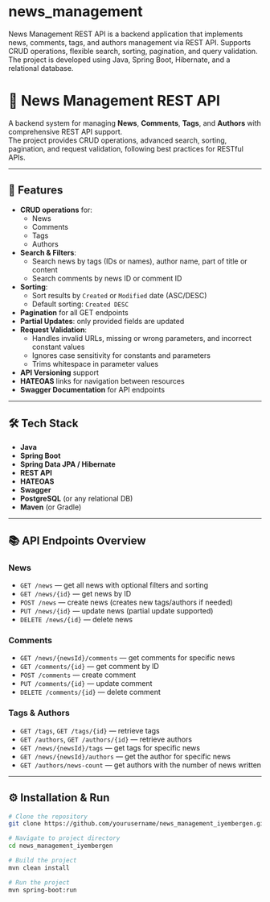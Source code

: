 # news_management
News Management REST API is a backend application that implements news, comments, tags, and authors management via REST API. Supports CRUD operations, flexible search, sorting, pagination, and query validation. The project is developed using Java, Spring Boot, Hibernate, and a relational database.

# 📰 News Management REST API

A backend system for managing **News**, **Comments**, **Tags**, and **Authors** with comprehensive REST API support.  
The project provides CRUD operations, advanced search, sorting, pagination, and request validation, following best practices for RESTful APIs.

---

## 🚀 Features
- **CRUD operations** for:
  - News
  - Comments
  - Tags
  - Authors
- **Search & Filters**:
  - Search news by tags (IDs or names), author name, part of title or content
  - Search comments by news ID or comment ID
- **Sorting**:
  - Sort results by `Created` or `Modified` date (ASC/DESC)
  - Default sorting: `Created DESC`
- **Pagination** for all GET endpoints
- **Partial Updates**: only provided fields are updated
- **Request Validation**:
  - Handles invalid URLs, missing or wrong parameters, and incorrect constant values
  - Ignores case sensitivity for constants and parameters
  - Trims whitespace in parameter values
- **API Versioning** support
- **HATEOAS** links for navigation between resources
- **Swagger Documentation** for API endpoints

---

## 🛠️ Tech Stack
- **Java**
- **Spring Boot**
- **Spring Data JPA / Hibernate**
- **REST API**
- **HATEOAS**
- **Swagger**
- **PostgreSQL** (or any relational DB)
- **Maven** (or Gradle)

---

## 📚 API Endpoints Overview

### News
- `GET /news` — get all news with optional filters and sorting
- `GET /news/{id}` — get news by ID
- `POST /news` — create news (creates new tags/authors if needed)
- `PUT /news/{id}` — update news (partial update supported)
- `DELETE /news/{id}` — delete news

### Comments
- `GET /news/{newsId}/comments` — get comments for specific news
- `GET /comments/{id}` — get comment by ID
- `POST /comments` — create comment
- `PUT /comments/{id}` — update comment
- `DELETE /comments/{id}` — delete comment

### Tags & Authors
- `GET /tags`, `GET /tags/{id}` — retrieve tags
- `GET /authors`, `GET /authors/{id}` — retrieve authors
- `GET /news/{newsId}/tags` — get tags for specific news
- `GET /news/{newsId}/authors` — get the author for specific news
- `GET /authors/news-count` — get authors with the number of news written

---

## ⚙️ Installation & Run
```bash
# Clone the repository
git clone https://github.com/yourusername/news_management_iyembergen.git

# Navigate to project directory
cd news_management_iyembergen

# Build the project
mvn clean install

# Run the project
mvn spring-boot:run
